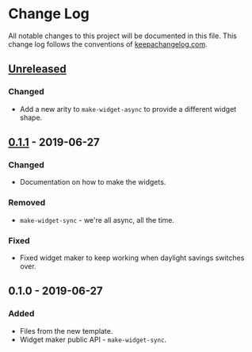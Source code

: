 # Change Log
All notable changes to this project will be documented in this file. This change log follows the conventions of [keepachangelog.com](http://keepachangelog.com/).

## [Unreleased]
### Changed
- Add a new arity to `make-widget-async` to provide a different widget shape.

## [0.1.1] - 2019-06-27
### Changed
- Documentation on how to make the widgets.

### Removed
- `make-widget-sync` - we're all async, all the time.

### Fixed
- Fixed widget maker to keep working when daylight savings switches over.

## 0.1.0 - 2019-06-27
### Added
- Files from the new template.
- Widget maker public API - `make-widget-sync`.

[Unreleased]: https://github.com/your-name/testgraal/compare/0.1.1...HEAD
[0.1.1]: https://github.com/your-name/testgraal/compare/0.1.0...0.1.1
